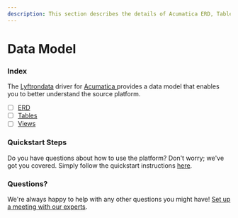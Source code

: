 ```yaml
---
description: This section describes the details of Acumatica ERD, Tables, and Views.
---
```


# Data Model

### Index

The  [Lyftrondata](https://www.lyftrondata.com/) driver for [Acumatica](https://www.lyftrondata.com/integration/acumatica/)[ ](https://www.lyftrondata.com/integration/acumatica/)provides a data model that enables you to better understand the source platform.

* [ ] [ERD](../../../finance-analytics/acumatica/data-model/erd.md)
* [ ] [Tables](../../../finance-analytics/acumatica/data-model/tables.md)
* [ ] [Views](../../../finance-analytics/acumatica/data-model/views.md)

### Quickstart Steps

Do you have questions about how to use the platform? Don't worry; we've got you covered. Simply follow the quickstart instructions [here](../../../../quickstart-steps.md).

### Questions? <a href="#questions" id="questions"></a>

We're always happy to help with any other questions you might have! [Set up a meeting with our experts](https://www.lyftrondata.com/book-a-meeting/).

